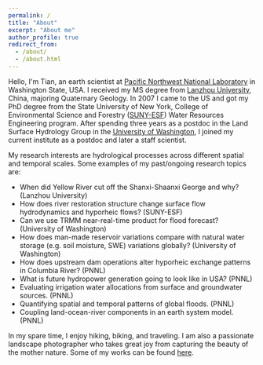 ```yaml
---
permalink: /
title: "About"
excerpt: "About me"
author_profile: true
redirect_from: 
  - /about/
  - /about.html
---
```


Hello, I'm Tian, an earth scientist at [Pacific Northwest National Laboratory](https://www.pnnl.gov/) in Washington State, USA. I received my MS degree from [Lanzhou University](https://en.lzu.edu.cn/), China, majoring Quaternary Geology. In 2007 I came to the US and got my PhD degree from the State University of New York, College of Environmental Science and Forestry ([SUNY-ESF](https://www.esf.edu/)) Water Resources Engineering program. After spending three years as a postdoc in the Land Surface Hydrology Group in the [University of Washington](http://www.washington.edu/), I joined my current institute as a postdoc and later a staff scientist.

My research interests are hydrological processes across different spatial and temporal scales. Some examples of my past/ongoing research topics are:

- When did Yellow River cut off the Shanxi-Shaanxi George and why? (Lanzhou University)
- How does river restoration structure change surface flow hydrodynamics and hyporheic flows? (SUNY-ESF)
- Can we use TRMM near-real-time product for flood forecast? (University of Washington)
- How does man-made reservoir variations compare with natural water storage (e.g. soil moisture, SWE) variations globally? (University of Washington)
- How does upstream dam operations alter hyporheic exchange patterns in Columbia River? (PNNL)
- What is future hydropower generation going to look like in USA? (PNNL)
- Evaluating irrigation water allocations from surface and groundwater sources. (PNNL)
- Quantifying spatial and temporal patterns of global floods. (PNNL)
- Coupling land-ocean-river components in an earth system model. (PNNL)

In my spare time, I enjoy hiking, biking, and traveling. I am also a passionate landscape photographer who takes great joy from capturing the beauty of the mother nature. Some of my works can be found [here](https://www.flickr.com/photos/tizhou/albums).
